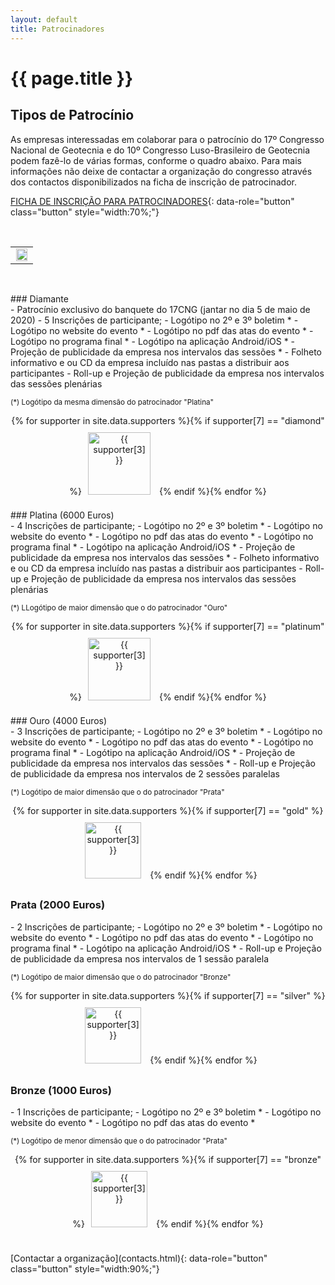 ```yaml
---
layout: default
title: Patrocinadores
---
```


# {{ page.title }}

## Tipos de Patrocínio

As empresas interessadas em colaborar para o patrocínio do 17º Congresso Nacional de Geotecnia e do 
10º Congresso Luso-Brasileiro de Geotecnia podem fazê-lo de várias formas, conforme o quadro abaixo. 
Para mais informações não deixe de contactar a organização do congresso através dos contactos disponibilizados na ficha de inscrição de patrocinador.
<br>

[FICHA DE INSCRIÇÃO PARA PATROCINADORES](https://drive.google.com/file/d/1oKO0LfEmVQsH6BSHNjeiUsZtFlfL3AgH/view?usp=sharing){: data-role="button" class="button" style="width:70%;"}

<br>


<table class="table">
  <tbody>
    <tr>
      <td align="center"> <img src="{{site.baseurl}}/images/sponsors/beneficios_gerais.PNG" style="width:95%; max-width:800px" title="" alt=""> </td>
    </tr> 
  </tbody>
</table>


<br>



<p>
<div class="ui-corner-all custom-corners">
<div class="ui-bar ui-bar-a" markdown="1">
### Diamante
</div>

<div class="ui-body ui-body-a" markdown="1">
- Patrocínio exclusivo do banquete do 17CNG (jantar no dia 5 de maio de 2020)
- 5 Inscrições de participante;
- Logótipo no 2º e 3º boletim *
- Logótipo no website do evento *
- Logótipo no pdf das atas do evento *
- Logótipo no programa final *
- Logótipo na aplicação Android/iOS *
- Projeção de publicidade da empresa nos intervalos das sessões *
- Folheto informativo e ou CD da empresa incluído nas pastas a distribuir aos participantes
- Roll-up e Projeção de publicidade da empresa nos intervalos das sessões plenárias

<small> (*) Logótipo da mesma dimensão do patrocinador "Platina" </small>

<!-- Current Sponsors: -->

<div style="text-align: center;">
{% for supporter in site.data.supporters
%}{% if supporter[7] == "diamond"
%}<a href="{{ supporter[2] }}"><img src="{{ site.baseurl }}/images/sponsors/{{ supporter[1] }}" alt="{{ supporter[3] }}" style="height: 100px; margin: 10px" /></a>
{% endif
%}{% endfor %}
</div>
</div>
</div>
</p>



<p>
<div class="ui-corner-all custom-corners">
<div class="ui-bar ui-bar-a" markdown="1">
### Platina (6000 Euros)
</div>

<div class="ui-body ui-body-a" markdown="1">
- 4 Inscrições de participante;
- Logótipo no 2º e 3º boletim *
- Logótipo no website do evento *
- Logótipo no pdf das atas do evento *
- Logótipo no programa final *
- Logótipo na aplicação Android/iOS *
- Projeção de publicidade da empresa nos intervalos das sessões *
- Folheto informativo e ou CD da empresa incluído nas pastas a distribuir aos participantes
- Roll-up e Projeção de publicidade da empresa nos intervalos das sessões plenárias


<small> (*) LLogótipo de maior dimensão que o do patrocinador "Ouro" </small>

<!-- Current Sponsors: -->

<div style="text-align: center;">
{% for supporter in site.data.supporters
%}{% if supporter[7] == "platinum"
%}<a href="{{ supporter[2] }}"><img src="{{ site.baseurl }}/images/sponsors/{{ supporter[1] }}" alt="{{ supporter[3] }}" style="height: 100px; margin: 10px" /></a>
{% endif
%}{% endfor %}
</div>
</div>
</div>

</p>


<p>
<div class="ui-corner-all custom-corners">
<div class="ui-bar ui-bar-a" markdown="1">
### Ouro (4000 Euros)
</div>

<div class="ui-body ui-body-a" markdown="1">
- 3 Inscrições de participante;
- Logótipo no 2º e 3º boletim *
- Logótipo no website do evento *
- Logótipo no pdf das atas do evento *
- Logótipo no programa final *
- Logótipo na aplicação Android/iOS *
- Projeção de publicidade da empresa nos intervalos das sessões *
- Roll-up e Projeção de publicidade da empresa nos intervalos de 2 sessões paralelas

<small> (*) Logótipo de maior dimensão que o do patrocinador "Prata" </small>

<div style="text-align: center;">
{% for supporter in site.data.supporters
%}{% if supporter[7] == "gold"
%}<a href="{{ supporter[2] }}"><img src="{{ site.baseurl }}/images/sponsors/{{ supporter[1] }}" alt="{{ supporter[3] }}" style="height: 90px; margin: 10px" /></a>
{% endif
%}{% endfor %}
</div>
</div>
</div>

</p>

<!-- Current Sponsors: -->

<p>
<div class="ui-corner-all custom-corners">
<div class="ui-bar ui-bar-a" markdown="1">



### Prata (2000 Euros)

</div>

<div class="ui-body ui-body-a" markdown="1">
- 2 Inscrições de participante;
- Logótipo no 2º e 3º boletim *
- Logótipo no website do evento *
- Logótipo no pdf das atas do evento *
- Logótipo no programa final *
- Logótipo na aplicação Android/iOS *
- Roll-up e Projeção de publicidade da empresa nos intervalos de 1 sessão paralela

<small> (*) Logótipo de maior dimensão que o do patrocinador "Bronze" </small>


<div style="text-align: center;">
{% for supporter in site.data.supporters
%}{% if supporter[7] == "silver"
%}<a href="{{ supporter[2] }}"><img src="{{ site.baseurl }}/images/sponsors/{{ supporter[1] }}" alt="{{ supporter[3] }}" style="height: 90px; margin: 10px" /></a>
{% endif
%}{% endfor %}
</div>
</div>
</div>

</p>

<!-- Current Sponsors: -->

<p>
<div class="ui-corner-all custom-corners">
<div class="ui-bar ui-bar-a" markdown="1">



### Bronze (1000 Euros)

</div>

<div class="ui-body ui-body-a" markdown="1">
- 1 Inscrições de participante;
- Logótipo no 2º e 3º boletim *
- Logótipo no website do evento *
- Logótipo no pdf das atas do evento *

<small> (*) Logótipo de menor dimensão que o do patrocinador "Prata" </small>

<div style="text-align: center;">
{% for supporter in site.data.supporters
%}{% if supporter[7] == "bronze"
%}<a href="{{ supporter[2] }}"><img src="{{ site.baseurl }}/images/sponsors/{{ supporter[1] }}" alt="{{ supporter[3] }}" style="height: 90px; margin: 10px" /></a>
{% endif
%}{% endfor %}
</div>
</div>
</div>

</p>

<br>
[Contactar a organização](contacts.html){: data-role="button" class="button" style="width:90%;"}
